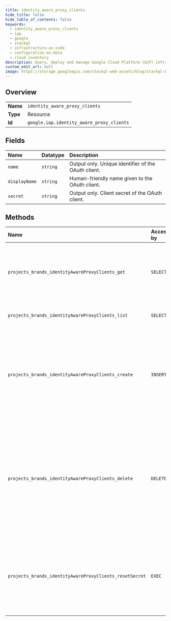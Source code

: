 ```yaml
---
title: identity_aware_proxy_clients
hide_title: false
hide_table_of_contents: false
keywords:
  - identity_aware_proxy_clients
  - iap
  - google    
  - stackql
  - infrastructure-as-code
  - configuration-as-data
  - cloud inventory
description: Query, deploy and manage Google Cloud Platform (GCP) infrastructure and resources using SQL
custom_edit_url: null
image: https://storage.googleapis.com/stackql-web-assets/blog/stackql-blog-post-featured-image.png
---
```

  
    

## Overview
<table><tbody>
<tr><td><b>Name</b></td><td><code>identity_aware_proxy_clients</code></td></tr>
<tr><td><b>Type</b></td><td>Resource</td></tr>
<tr><td><b>Id</b></td><td><code>google.iap.identity_aware_proxy_clients</code></td></tr>
</tbody></table>

## Fields
| Name | Datatype | Description |
|:-----|:---------|:------------|
| `name` | `string` | Output only. Unique identifier of the OAuth client. |
| `displayName` | `string` | Human-friendly name given to the OAuth client. |
| `secret` | `string` | Output only. Client secret of the OAuth client. |
## Methods
| Name | Accessible by | Required Params | Description |
|:-----|:--------------|:----------------|:------------|
| `projects_brands_identityAwareProxyClients_get` | `SELECT` | `brandsId, identityAwareProxyClientsId, projectsId` | Retrieves an Identity Aware Proxy (IAP) OAuth client. Requires that the client is owned by IAP. |
| `projects_brands_identityAwareProxyClients_list` | `SELECT` | `brandsId, projectsId` | Lists the existing clients for the brand. |
| `projects_brands_identityAwareProxyClients_create` | `INSERT` | `brandsId, projectsId` | Creates an Identity Aware Proxy (IAP) OAuth client. The client is owned by IAP. Requires that the brand for the project exists and that it is set for internal-only use. |
| `projects_brands_identityAwareProxyClients_delete` | `DELETE` | `brandsId, identityAwareProxyClientsId, projectsId` | Deletes an Identity Aware Proxy (IAP) OAuth client. Useful for removing obsolete clients, managing the number of clients in a given project, and cleaning up after tests. Requires that the client is owned by IAP. |
| `projects_brands_identityAwareProxyClients_resetSecret` | `EXEC` | `brandsId, identityAwareProxyClientsId:resetSecret, projectsId` | Resets an Identity Aware Proxy (IAP) OAuth client secret. Useful if the secret was compromised. Requires that the client is owned by IAP. |
